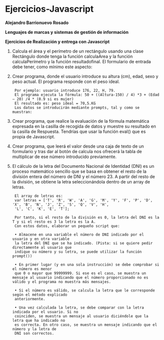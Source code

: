 # Ejercicios-Javascript

**Alejandro Barrionuevo Rosado**

**Lenguajes de marcas y sistemas de gestión de información**

**Ejercicios de Realización y entrega con Javascript**

1. Calcula el área y el perímetro de un rectángulo usando una clase Rectángulo
donde tenga la función calculaArea y la función calculaPerímetro y la función
resultadofinal. El formulario de entrada debe tener, como mínimo este aspecto:


2. Crear programa, donde el usuario introduce su altura (cm), edad, sexo y peso
actual. El programa responde con el peso ideal.

        Por ejemplo: usuario introduce 176, 22, H, 79.
        El programa ejecuta la fórmula: 50 + ((Altura-150) / 4) *3 + (Edad – 20) /4 * (0.9 si es mujer)
        El resultado es: peso ideal = 70,5.KG
        Los datos se introducirán mediante prompts, tal y como se muestran:


3. Crear programa, que realice la evaluación de la fórmula matemática expresada en
la casilla de recogida de datos y muestre su resultado en la casilla de Respuesta.
Tendrías que usar la función eval() que es propia de Javascript.


4. Crear programa, que leerá el valor desde una caja de texto de un formulario y tras
dar al botón de calcula nos ofrecerá la tabla de multiplicar de ese número
introducido previamente.


5. El cálculo de la letra del Documento Nacional de Identidad (DNI) es un proceso
matemático sencillo que se basa en obtener el resto de la división entera del número de DNI y el número 23. A partir del resto de la división, se obtiene la letra
seleccionándola dentro de un array de letras.

        El array de letras es:
        var letras = ['T', 'R', 'W', 'A', 'G', 'M', 'Y', 'F', 'P', 'D', 'X', 'B', 'N', 'J', 'Z', 'S', 'Q', 'V', 'H',
        'L', 'C', 'K', 'E', 'T'];

        Por tanto, si el resto de la división es 0, la letra del DNI es la T y si el resto es 3 la letra es la A.
        Con estos datos, elaborar un pequeño script que:

        • Almacene en una variable el número de DNI indicado por el usuario y en otra variable
        la letra del DNI que se ha indicado. (Pista: si se quiere pedir directamente al usuario que
        indique su número y su letra, se puede utilizar la función prompt())

        • En primer lugar (y en una sola instrucción) se debe comprobar si el número es menor
        que 0 o mayor que 99999999. Si ese es el caso, se muestra un mensaje al usuario indicando que el número proporcionado no es válido y el programa no muestra más mensajes. 

        • Si el número es válido, se calcula la letra que le corresponde según el método explicado
        anteriormente. 

        • Una vez calculada la letra, se debe comparar con la letra indicada por el usuario. Si no
        coinciden, se muestra un mensaje al usuario diciéndole que la letra que ha indicado no
        es correcta. En otro caso, se muestra un mensaje indicando que el número y la letra de
        DNI son correctos. 

